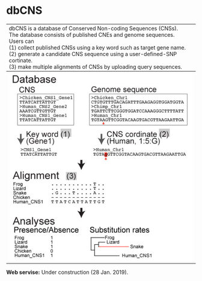 # dbCNS
<table width="200" border="0">
  <tr>
    <td>dbCNS is a database of Conserved Non-coding Sequences (CNSs).<br>
        The database consists of published CNEs and genome sequences.<br>
        Users can <br>
            (1) collect published CNSs using a key word such as target gene name.<br>
            (2) generate a candidate CNS sequence using a user-defined-SNP cortinate.<br>
            (3) make multiple alignments of CNSs by uploading query sequences.<br>
  </tr>
  <tbody>
    <tr>
      <!-- <td><img src="images/title1.jpg" width="759" height="312" alt=""/></td>-->
      <td><img src="images/title1.jpg"/></td>
    </tr>
  </tbody>
</table>  

<b>Web servise:</b> Under construction  (28 Jan. 2019).  
